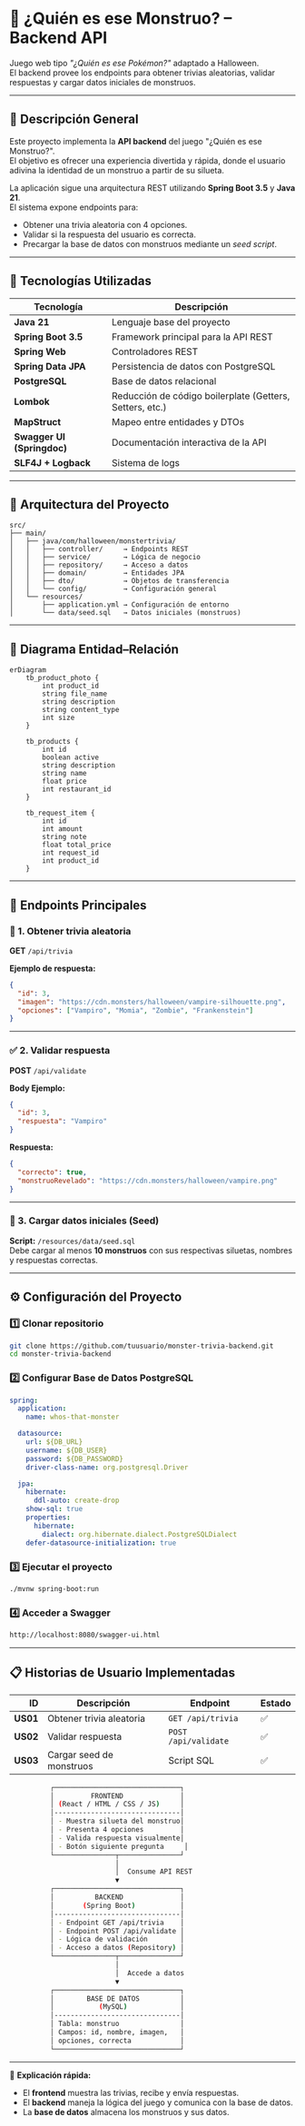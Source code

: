 # 🎃 ¿Quién es ese Monstruo? – Backend API

Juego web tipo *"¿Quién es ese Pokémon?"* adaptado a Halloween.  
El backend provee los endpoints para obtener trivias aleatorias, validar respuestas y cargar datos iniciales de monstruos.

---

## 🧠 Descripción General

Este proyecto implementa la **API backend** del juego "¿Quién es ese Monstruo?".  
El objetivo es ofrecer una experiencia divertida y rápida, donde el usuario adivina la identidad de un monstruo a partir de su silueta.

La aplicación sigue una arquitectura REST utilizando **Spring Boot 3.5** y **Java 21**.  
El sistema expone endpoints para:

- Obtener una trivia aleatoria con 4 opciones.
- Validar si la respuesta del usuario es correcta.
- Precargar la base de datos con monstruos mediante un *seed script*.

---

## 🧩 Tecnologías Utilizadas

| Tecnología | Descripción |
|-------------|-------------|
| **Java 21** | Lenguaje base del proyecto |
| **Spring Boot 3.5** | Framework principal para la API REST |
| **Spring Web** | Controladores REST |
| **Spring Data JPA** | Persistencia de datos con PostgreSQL |
| **PostgreSQL** | Base de datos relacional |
| **Lombok** | Reducción de código boilerplate (Getters, Setters, etc.) |
| **MapStruct** | Mapeo entre entidades y DTOs |
| **Swagger UI (Springdoc)** | Documentación interactiva de la API |
| **SLF4J + Logback** | Sistema de logs |

---

## 🧱 Arquitectura del Proyecto

```plaintext
src/
├── main/
│   ├── java/com/halloween/monstertrivia/
│   │   ├── controller/     → Endpoints REST
│   │   ├── service/        → Lógica de negocio
│   │   ├── repository/     → Acceso a datos
│   │   ├── domain/         → Entidades JPA
│   │   ├── dto/            → Objetos de transferencia
│   │   └── config/         → Configuración general
│   └── resources/
│       ├── application.yml → Configuración de entorno
│       └── data/seed.sql   → Datos iniciales (monstruos)
```

---

## 🧩 Diagrama Entidad–Relación

```mermaid
erDiagram
    tb_product_photo {
        int product_id
        string file_name
        string description
        string content_type
        int size
    }

    tb_products {
        int id
        boolean active
        string description
        string name
        float price
        int restaurant_id
    }

    tb_request_item {
        int id
        int amount
        string note
        float total_price
        int request_id
        int product_id
    }
```

---

## 🧛 Endpoints Principales

### 🎲 1. Obtener trivia aleatoria

**GET** `/api/trivia`

**Ejemplo de respuesta:**
```json
{
  "id": 3,
  "imagen": "https://cdn.monsters/halloween/vampire-silhouette.png",
  "opciones": ["Vampiro", "Momia", "Zombie", "Frankenstein"]
}
```

---

### ✅ 2. Validar respuesta

**POST** `/api/validate`

**Body Ejemplo:**
```json
{
  "id": 3,
  "respuesta": "Vampiro"
}
```

**Respuesta:**
```json
{
  "correcto": true,
  "monstruoRevelado": "https://cdn.monsters/halloween/vampire.png"
}
```

---

### 🧬 3. Cargar datos iniciales (Seed)

**Script:** `/resources/data/seed.sql`  
Debe cargar al menos **10 monstruos** con sus respectivas siluetas, nombres y respuestas correctas.

---

## ⚙️ Configuración del Proyecto

### 1️⃣ Clonar repositorio

```bash
git clone https://github.com/tuusuario/monster-trivia-backend.git
cd monster-trivia-backend
```

### 2️⃣ Configurar Base de Datos PostgreSQL

```yaml
spring:
  application:
    name: whos-that-monster

  datasource:
    url: ${DB_URL}
    username: ${DB_USER}
    password: ${DB_PASSWORD}
    driver-class-name: org.postgresql.Driver

  jpa:
    hibernate:
      ddl-auto: create-drop
    show-sql: true
    properties:
      hibernate:
        dialect: org.hibernate.dialect.PostgreSQLDialect
    defer-datasource-initialization: true
```

### 3️⃣ Ejecutar el proyecto

```bash
./mvnw spring-boot:run
```

### 4️⃣ Acceder a Swagger

```bash
http://localhost:8080/swagger-ui.html
```

---

## 📋 Historias de Usuario Implementadas

| ID       | Descripción              | Endpoint             | Estado |
|----------:|--------------------------|----------------------|--------|
| **US01**  | Obtener trivia aleatoria | `GET /api/trivia`    | ✅     |
| **US02**  | Validar respuesta        | `POST /api/validate` | ✅     |
| **US03**  | Cargar seed de monstruos | Script SQL           | ✅     |



```bash
          ┌───────────────────────────────┐
          │         FRONTEND              │
          │ (React / HTML / CSS / JS)     │
          │-------------------------------│
          │ - Muestra silueta del monstruo│
          │ - Presenta 4 opciones         │
          │ - Valida respuesta visualmente│
          │ - Botón siguiente pregunta     │
          └───────────────┬───────────────┘
                          │
                          │  Consume API REST
                          ▼
          ┌───────────────────────────────┐
          │          BACKEND              │
          │       (Spring Boot)           │
          │-------------------------------│
          │ - Endpoint GET /api/trivia    │
          │ - Endpoint POST /api/validate │
          │ - Lógica de validación        │
          │ - Acceso a datos (Repository) │
          └───────────────┬───────────────┘
                          │
                          │  Accede a datos
                          ▼
          ┌───────────────────────────────┐
          │        BASE DE DATOS          │
          │           (MySQL)             │
          │-------------------------------│
          │ Tabla: monstruo               │
          │ Campos: id, nombre, imagen,   │
          │ opciones, correcta            │
          └───────────────────────────────┘

```

---
🔹 **Explicación rápida:**  
- El **frontend** muestra las trivias, recibe y envía respuestas.  
- El **backend** maneja la lógica del juego y comunica con la base de datos.  
- La **base de datos** almacena los monstruos y sus datos.  

